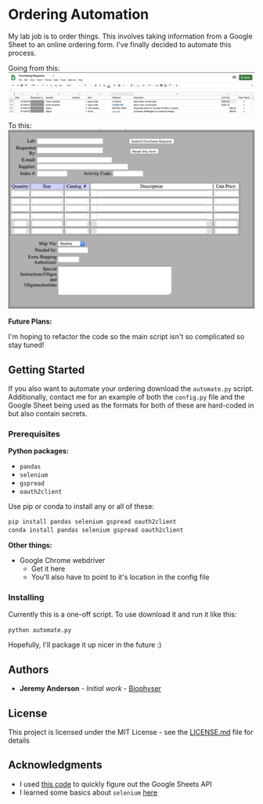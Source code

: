 # Ordering Automation

My lab job is to order things. This involves taking information from a Google Sheet to an online ordering form. I've finally decided to automate this process.

Going from this:
![Google Sheet|3242×532,20%](/img/google_sheet.png)

To this:
![The order form|1656×1202,10%](/img/landing_page.png)

**Future Plans:**

I'm hoping to refactor the code so the main script isn't so complicated so stay tuned!

## Getting Started

If you also want to automate your ordering download the `automate.py` script. Additionally, contact me for an example of both the `config.py` file and the Google Sheet being used as the formats for both of these are hard-coded in but also contain secrets.

### Prerequisites

**Python packages:**
- `pandas`
- `selenium`
- `gspread`
- `oauth2client`

Use pip or conda to install any or all of these:
```python
pip install pandas selenium gspread oauth2client
conda install pandas selenium gspread oauth2client
```

**Other things:**
- Google Chrome webdriver
  - Get it here
  - You'll also have to point to it's location in the config file

### Installing

Currently this is a one-off script. To use download it and run it like this:

`python automate.py`

Hopefully, I'll package it up nicer in the future :)

## Authors

* **Jeremy Anderson** - *Initial work* - [Biophyser](https://github.com/biophyser)

## License

This project is licensed under the MIT License - see the [LICENSE.md](LICENSE.md) file for details

## Acknowledgments

* I used [this code](https://towardsdatascience.com/accessing-google-spreadsheet-data-using-python-90a5bc214fd2) to quickly figure out the Google Sheets API
* I learned some basics about `selenium` [here](https://www.linkedin.com/pulse/how-easy-scraping-data-from-linkedin-profiles-david-craven/)
